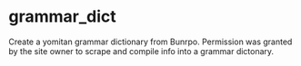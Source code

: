 # grammar_dict
Create a yomitan grammar dictionary from Bunrpo. Permission was granted by the site owner to scrape and compile info into a grammar dictonary. 
